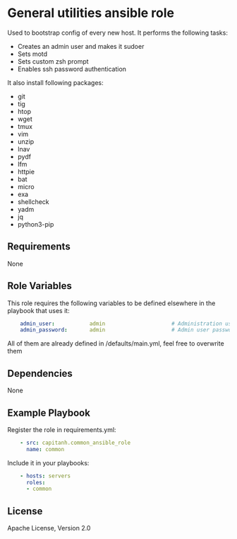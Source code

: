 General utilities ansible role
=========
Used to bootstrap config of every new host. It performs the following tasks:

* Creates an admin user and makes it sudoer
* Sets motd
* Sets custom zsh prompt
* Enables ssh password authentication

It also install following packages:

* git
* tig
* htop
* wget
* tmux
* vim
* unzip
* lnav
* pydf
* lfm
* httpie
* bat
* micro
* exa
* shellcheck
* yadm
* jq
* python3-pip

Requirements
------------
None

Role Variables
--------------
This role requires the following variables to be defined elsewhere in the playbook that uses it:
```yaml
    admin_user:           admin                     # Administration user for all hosts
    admin_password:       admin                     # Admin user password
```
All of them are already defined in /defaults/main.yml, feel free to overwrite them

Dependencies
------------
None

Example Playbook
----------------
Register the role in requirements.yml:
```yaml
    - src: capitanh.common_ansible_role
      name: common
```
Include it in your playbooks:
```yaml
    - hosts: servers
      roles:
      - common
```
License
-------
Apache License, Version 2.0
